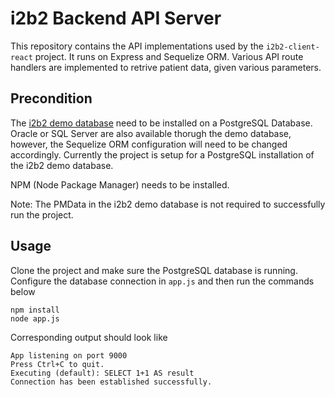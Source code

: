 # i2b2 Backend API Server
This repository contains the API implementations used by the `i2b2-client-react` project. It runs on Express and Sequelize ORM. Various API route handlers are implemented to retrive patient data, given various parameters.

## Precondition
The [i2b2 demo database](https://github.com/i2b2/i2b2-data) need to be installed on a PostgreSQL Database. Oracle or SQL Server are also available thorugh the demo database, however, the Sequelize ORM configuration will need to be changed accordingly. Currently the project is setup for a PostgreSQL installation of the i2b2 demo database.

NPM (Node Package Manager) needs to be installed.

Note: The PMData in the i2b2 demo database is not required to successfully run the project.

## Usage
Clone the project and make sure the PostgreSQL database is running. Configure the database connection in `app.js` and then run the commands below 
```
npm install
node app.js
```

Corresponding output should look like
```
App listening on port 9000
Press Ctrl+C to quit.
Executing (default): SELECT 1+1 AS result
Connection has been established successfully.
```

